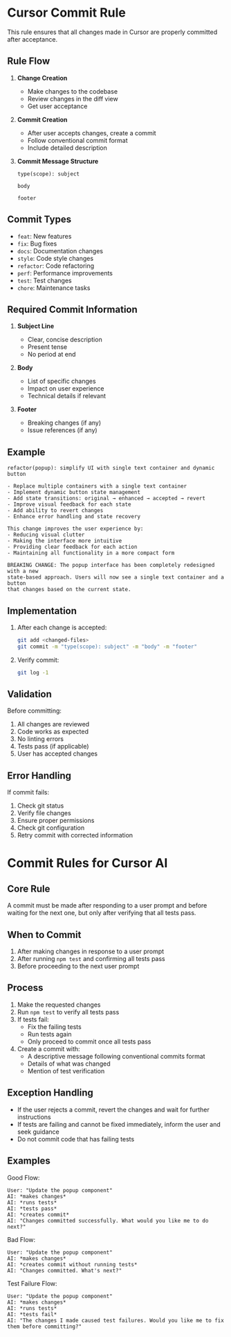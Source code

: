 # Cursor Commit Rule

This rule ensures that all changes made in Cursor are properly committed after acceptance.

## Rule Flow

1. **Change Creation**
   - Make changes to the codebase
   - Review changes in the diff view
   - Get user acceptance

2. **Commit Creation**
   - After user accepts changes, create a commit
   - Follow conventional commit format
   - Include detailed description

3. **Commit Message Structure**
   ```
   type(scope): subject

   body

   footer
   ```

## Commit Types

- `feat`: New features
- `fix`: Bug fixes
- `docs`: Documentation changes
- `style`: Code style changes
- `refactor`: Code refactoring
- `perf`: Performance improvements
- `test`: Test changes
- `chore`: Maintenance tasks

## Required Commit Information

1. **Subject Line**
   - Clear, concise description
   - Present tense
   - No period at end

2. **Body**
   - List of specific changes
   - Impact on user experience
   - Technical details if relevant

3. **Footer**
   - Breaking changes (if any)
   - Issue references (if any)

## Example

```
refactor(popup): simplify UI with single text container and dynamic button

- Replace multiple containers with a single text container
- Implement dynamic button state management
- Add state transitions: original → enhanced → accepted → revert
- Improve visual feedback for each state
- Add ability to revert changes
- Enhance error handling and state recovery

This change improves the user experience by:
- Reducing visual clutter
- Making the interface more intuitive
- Providing clear feedback for each action
- Maintaining all functionality in a more compact form

BREAKING CHANGE: The popup interface has been completely redesigned with a new
state-based approach. Users will now see a single text container and a button
that changes based on the current state.
```

## Implementation

1. After each change is accepted:
   ```bash
   git add <changed-files>
   git commit -m "type(scope): subject" -m "body" -m "footer"
   ```

2. Verify commit:
   ```bash
   git log -1
   ```

## Validation

Before committing:
1. All changes are reviewed
2. Code works as expected
3. No linting errors
4. Tests pass (if applicable)
5. User has accepted changes

## Error Handling

If commit fails:
1. Check git status
2. Verify file changes
3. Ensure proper permissions
4. Check git configuration
5. Retry commit with corrected information 

# Commit Rules for Cursor AI

## Core Rule
A commit must be made after responding to a user prompt and before waiting for the next one, but only after verifying that all tests pass.

## When to Commit
1. After making changes in response to a user prompt
2. After running `npm test` and confirming all tests pass
3. Before proceeding to the next user prompt

## Process
1. Make the requested changes
2. Run `npm test` to verify all tests pass
3. If tests fail:
   - Fix the failing tests
   - Run tests again
   - Only proceed to commit once all tests pass
4. Create a commit with:
   - A descriptive message following conventional commits format
   - Details of what was changed
   - Mention of test verification

## Exception Handling
- If the user rejects a commit, revert the changes and wait for further instructions
- If tests are failing and cannot be fixed immediately, inform the user and seek guidance
- Do not commit code that has failing tests

## Examples

Good Flow:
```
User: "Update the popup component"
AI: *makes changes*
AI: *runs tests*
AI: *tests pass*
AI: *creates commit*
AI: "Changes committed successfully. What would you like me to do next?"
```

Bad Flow:
```
User: "Update the popup component"
AI: *makes changes*
AI: *creates commit without running tests*
AI: "Changes committed. What's next?"
```

Test Failure Flow:
```
User: "Update the popup component"
AI: *makes changes*
AI: *runs tests*
AI: *tests fail*
AI: "The changes I made caused test failures. Would you like me to fix them before committing?"
``` 
